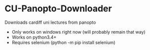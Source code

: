 # CU-Panopto-Downloader
Downloads cardiff uni lectures from panopto
- Only works on windows right now (will probably remain that way)
- Works on python3.4+
- Requires selenium (python -m pip install selenium)
